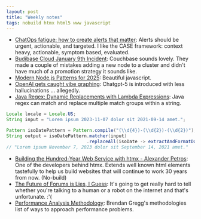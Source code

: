 ```yaml
---
layout: post
title: "Weekly notes"
tags: nobuild htmx html5 www javascript
---
```


* [ChatOps fatigue: how to create alerts that matter](https://www.tines.com/blog/chatops-fatigue-how-to-create-alerts-that-matter/): Alerts should be urgent, actionable, and targeted. I like the CASE framework: context heavy, actionable, symptom based, evaluated.
* [Budibase Cloud January 9th Incident](https://budibase.com/blog/updates/2024/2024-01-09-incident/): Couchbase sounds lovely. They made a couple of mistakes adding a new node to a cluster and didn't have much of a promotion strategy it sounds like.
* [Modern Node.js Patterns for 2025](https://kashw1n.com/blog/nodejs-2025/): Beautiful javascript.
* [OpenAI gets caught vibe graphing](https://www.theverge.com/news/756444/openai-gpt-5-vibe-graphing-chart-crime): Chatgpt-5 is introduced with less hallucinations ... allegedly.
* [Java Regex: Dynamic Replacements with Lambda Expressions](https://blog.rweisleder.de/posts/java-regex-dynamic-replacement/): Java regex can match and replace multiple match groups within a string.

```java
Locale locale = Locale.US;
String input = "Lorem ipsum 2023-11-07 dolor sit 2021-09-14 amet.";

Pattern isoDatePattern = Pattern.compile("(\\d{4})-(\\d{2})-(\\d{2})");
String output = isoDatePattern.matcher(input)
                              .replaceAll(isoDate -> extractAndFormatDateWithLocale(isoDate, locale));
// "Lorem ipsum November 7, 2023 dolor sit September 14, 2021 amet."
```

* [Building the Hundred-Year Web Service with htmx - Alexander Petros](https://www.youtube.com/watch?v=lASLZ9TgXyc): One of the developers behind htmx. Extends well known html elements tastefully to help us build websites that will continue to work 30 years from now. (No-build)
* [The Future of Forums is Lies, I Guess](https://aphyr.com/posts/389-the-future-of-forums-is-lies-i-guess): It's going to get really hard to tell whether you're talking to a human or a robot on the internet and that's unfortunate. :'(
* [Performance Analysis Methodology](https://www.brendangregg.com/methodology.html): Brendan Gregg's methodologies list of ways to approach performance problems.
